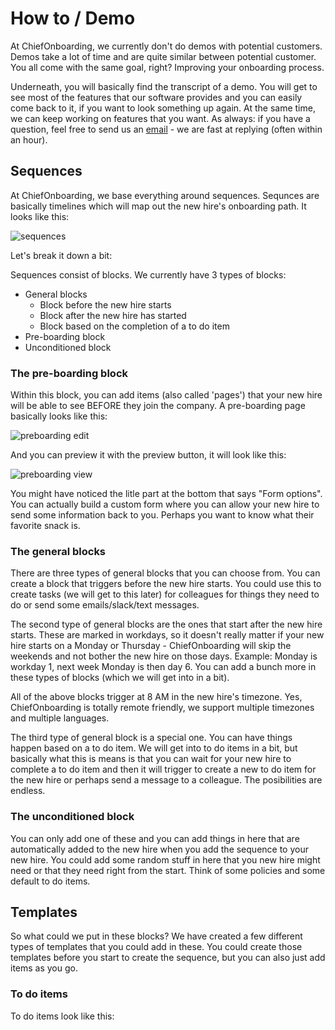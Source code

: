 # How to / Demo

At ChiefOnboarding, we currently don't do demos with potential customers. Demos take a lot of time and are quite similar between potential customer. You all come with the same goal, right? Improving your onboarding process. 

Underneath, you will basically find the transcript of a demo. You will get to see most of the features that our software provides and you can easily come back to it, if you want to look something up again. At the same time, we can keep working on features that you want. As always: if you have a question, feel free to send us an [email](mailto:hello@chiefonboarding.com) - we are fast at replying (often within an hour).


## Sequences
At ChiefOnboarding, we base everything around sequences. Sequnces are basically timelines which will map out the new hire's onboarding path. It looks like this:

![sequences](/sequence.png)

Let's break it down a bit:

Sequences consist of blocks. We currently have 3 types of blocks:

- General blocks
   - Block before the new hire starts
   - Block after the new hire has started
   - Block based on the completion of a to do item
- Pre-boarding block
- Unconditioned block

### The pre-boarding block
Within this block, you can add items (also called 'pages') that your new hire will be able to see BEFORE they join the company. A pre-boarding page basically looks like this:

![preboarding edit](/preboarding-edit.png)

And you can preview it with the preview button, it will look like this:

![preboarding view](/preboarding-view.png)

You might have noticed the litle part at the bottom that says "Form options". You can actually build a custom form where you can allow your new hire to send some information back to you. Perhaps you want to know what their favorite snack is. 

### The general blocks
There are three types of general blocks that you can choose from. You can create a block that triggers before the new hire starts. You could use this to create tasks (we will get to this later) for colleagues for things they need to do or send some emails/slack/text messages. 

The second type of general blocks are the ones that start after the new hire starts. These are marked in workdays, so it doesn't really matter if your new hire starts on a Monday or Thursday - ChiefOnboarding will skip the weekends and not bother the new hire on those days. Example: Monday is workday 1, next week Monday is then day 6. You can add a bunch more in these types of blocks (which we will get into in a bit).

All of the above blocks trigger at 8 AM in the new hire's timezone. Yes, ChiefOnboarding is totally remote friendly, we support multiple timezones and multiple languages. 

The third type of general block is a special one. You can have things happen based on a to do item. We will get into to do items in a bit, but basically what this is means is that you can wait for your new hire to complete a to do item and then it will trigger to create a new to do item for the new hire or perhaps send a message to a colleague. The posibilities are endless.

### The unconditioned block
You can only add one of these and you can add things in here that are automatically added to the new hire when you add the sequence to your new hire. You could add some random stuff in here that you new hire might need or that they need right from the start. Think of some policies and some default to do items.


## Templates
So what could we put in these blocks? We have created a few different types of templates that you could add in these. You could create those templates before you start to create the sequence, but you can also just add items as you go. 

### To do items
To do items look like this:







